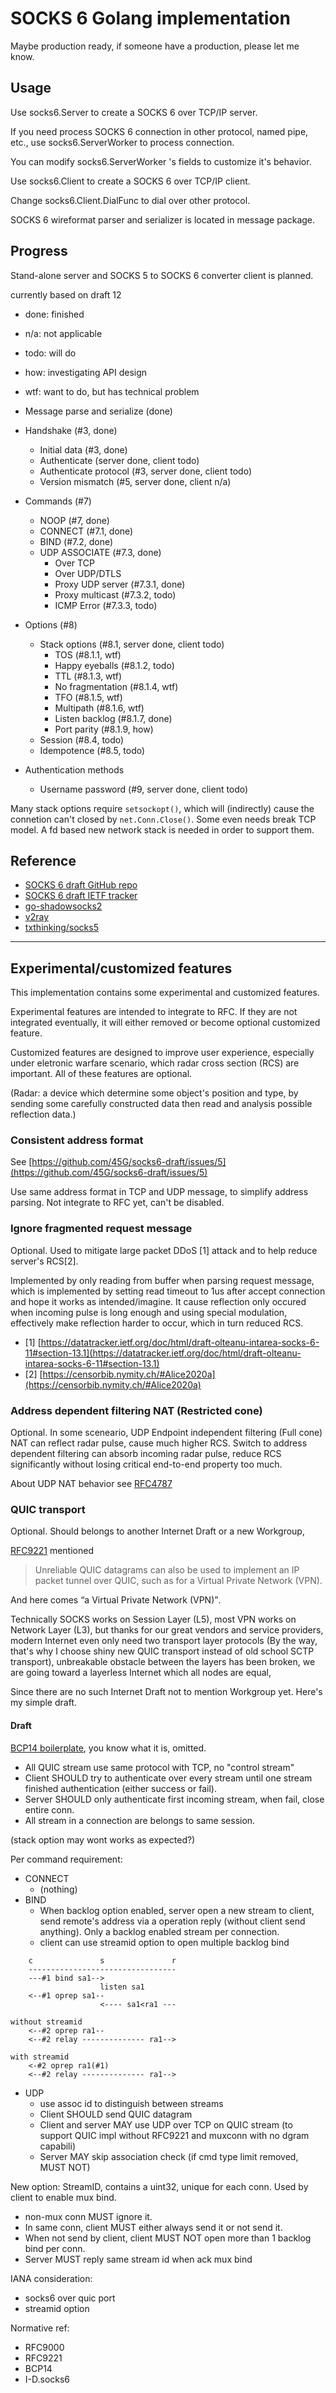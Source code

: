 # SOCKS 6 Golang implementation

Maybe production ready, if someone have a production, please let me know.

## Usage

Use socks6.Server to create a SOCKS 6 over TCP/IP server.

If you need process SOCKS 6 connection in other protocol, named pipe, etc., use socks6.ServerWorker to process connection.

You can modify socks6.ServerWorker 's fields to customize it's behavior.

Use socks6.Client to create a SOCKS 6 over TCP/IP client.

Change socks6.Client.DialFunc to dial over other protocol.

SOCKS 6 wireformat parser and serializer is located in message package.


## Progress

Stand-alone server and SOCKS 5 to SOCKS 6 converter client is planned.

currently based on draft 12

- done: finished
- n/a: not applicable
- todo: will do
- how: investigating API design
- wtf: want to do, but has technical problem

- Message parse and serialize (done)
- Handshake (#3, done)
    - Initial data (#3, done)
    - Authenticate (server done, client todo)
    - Authenticate protocol (#3, server done, client todo)
    - Version mismatch (#5, server done, client n/a)
- Commands (#7)
    - NOOP (#7, done)
    - CONNECT (#7.1, done)
    - BIND (#7.2, done)
    - UDP ASSOCIATE (#7.3, done)
        - Over TCP
        - Over UDP/DTLS
        - Proxy UDP server (#7.3.1, done)
        - Proxy multicast (#7.3.2, todo)
        - ICMP Error (#7.3.3, todo)
- Options (#8)
    - Stack options (#8.1, server done, client todo)
        - TOS (#8.1.1, wtf)
        - Happy eyeballs (#8.1.2, todo)
        - TTL (#8.1.3, wtf)
        - No fragmentation (#8.1.4, wtf)
        - TFO (#8.1.5, wtf)
        - Multipath (#8.1.6, wtf)
        - Listen backlog (#8.1.7, done)
        - Port parity (#8.1.9, how)
    - Session (#8.4, todo)
    - Idempotence (#8.5, todo)
- Authentication methods
    - Username password (#9, server done, client todo)

Many stack options require `setsockopt()`, which will (indirectly) cause the connetion can't closed by `net.Conn.Close()`.
Some even needs break TCP model.
A fd based new network stack is needed in order to support them.

## Reference

- [SOCKS 6 draft GitHub repo](https://github.com/45G/socks6-draft)
- [SOCKS 6 draft IETF tracker](https://datatracker.ietf.org/doc/draft-olteanu-intarea-socks-6/)
- [go-shadowsocks2](https://github.com/shadowsocks/go-shadowsocks2)
- [v2ray](https://github.com/v2fly/v2ray-core)
- [txthinking/socks5](https://github.com/txthinking/socks5)

--------

## Experimental/customized features

This implementation contains some experimental and customized features.

Experimental features are intended to integrate to RFC.
If they are not integrated eventually, it will either removed or become optional customized feature.

Customized features are designed to improve user experience, especially under eletronic warfare scenario,
which radar cross section (RCS) are important.
All of these features are optional.

(Radar: a device which determine some object's position and type,
by sending some carefully constructed data then read and analysis possible reflection data.)

### Consistent address format

See [https://github.com/45G/socks6-draft/issues/5](https://github.com/45G/socks6-draft/issues/5)

Use same address format in TCP and UDP message, to simplify address parsing. Not integrate to RFC yet, can't be disabled.

### Ignore fragmented request message

Optional. Used to mitigate large packet DDoS [1] attack and to help reduce server's RCS[2].

Implemented by only reading from buffer when parsing request message,
which is implemented by setting read timeout to 1us after accept connection and hope it works as intended/imagine.
It cause reflection only occured when incoming pulse is long enough and using special modulation,
effectively make reflection harder to occur, which in turn reduced RCS.

- [1] [https://datatracker.ietf.org/doc/html/draft-olteanu-intarea-socks-6-11#section-13.1](https://datatracker.ietf.org/doc/html/draft-olteanu-intarea-socks-6-11#section-13.1)
- [2] [https://censorbib.nymity.ch/#Alice2020a](https://censorbib.nymity.ch/#Alice2020a)

### Address dependent filtering NAT (Restricted cone)

Optional. In some sceneario, UDP Endpoint independent filtering (Full cone) NAT can reflect radar pulse, cause much higher RCS.
Switch to address dependent filtering can absorb incoming radar pulse, reduce RCS significantly without losing critical end-to-end property too much.

About UDP NAT behavior see [RFC4787](https://datatracker.ietf.org/doc/html/rfc4787)

### QUIC transport

Optional. Should belongs to another Internet Draft or a new Workgroup,<!--consider how we actually use SOCKS 5 and [what the most famous SOCKS 5 implementation has been done](https://www.eff.org/deeplinks/2015/08/speech-enables-speech-china-takes-aim-its-coders), I suggest call it Unauthenticated Firewall Traversal Workgroup.-->

[RFC9221](https://datatracker.ietf.org/doc/html/rfc9221) mentioned

> Unreliable QUIC datagrams can also be used to implement an IP packet tunnel over QUIC, such as for a Virtual Private Network (VPN).

And here comes <q>a Virtual Private Network (VPN)</q>.

Technically SOCKS works on Session Layer (L5), most VPN works on Network Layer (L3), but thanks for our great vendors and service providers, modern Internet even only need two transport layer protocols (By the way, that's why I choose shiny new QUIC transport instead of old school SCTP transport), unbreakable obstacle between the layers has been broken, we are going toward a layerless Internet which all nodes are equal, <!--but some nodes are more equal. The Internet revolution has been betrayed, my friend!-->

Since there are no such Internet Draft not to mention Workgroup yet. Here's my simple draft.

#### Draft

[BCP14 boilerplate](https://datatracker.ietf.org/doc/html/rfc8174#section-2), you know what it is, omitted.

- All QUIC stream use same protocol with TCP, no "control stream"
- Client SHOULD try to authenticate over every stream until one stream finished authentication (either success or fail).
- Server SHOULD only authenticate first incoming stream, when fail, close entire conn.
- All stream in a connection are belongs to same session.

(stack option may wont works as expected?)

Per command requirement:
- CONNECT
    - (nothing)
- BIND
    - When backlog option enabled, server open a new stream to client, send remote's address via a operation reply (without client send anything). Only a backlog enabled stream per connection.
    - client can use streamid option to open multiple backlog bind
```
    c               s               r
    ---------------------------------
    ---#1 bind sa1-->
                    listen sa1
    <--#1 oprep sa1--
                    <---- sa1<ra1 ---

without streamid
    <--#2 oprep ra1--
    <--#2 relay -------------- ra1-->

with streamid
    <-#2 oprep ra1(#1)
    <--#2 relay -------------- ra1-->
``` 

- UDP
    - use assoc id to distinguish between streams
    - Client SHOULD send QUIC datagram
    - Client and server MAY use UDP over TCP on QUIC stream (to support QUIC impl without RFC9221 and muxconn with no dgram capabili)
    - Server MAY skip association check (if cmd type limit removed, MUST NOT)

New option:
    StreamID, contains a uint32, unique for each conn. Used by client to enable mux bind.
- non-mux conn MUST ignore it.
- In same conn, client MUST either always send it or not send it.
- When not send by client, client MUST NOT open more than 1 backlog bind per conn.
- Server MUST reply same stream id when ack mux bind

IANA consideration:
- socks6 over quic port
- streamid option

Normative ref:
- RFC9000
- RFC9221
- BCP14
- I-D.socks6
